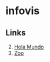 # infovis

## Links
2. [Hola Mundo](https://navfran98.github.io/infovis/index.html)
3. [Zoo](https://navfran98.github.io/infovis/zoo.txt)
